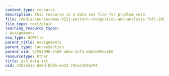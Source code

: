```yaml
---
content_type: resource
description: This resource is a data set file for problem set3.
file: /media/courses/mas-622j-pattern-recognition-and-analysis-fall-2006/236aea1ada6dbb65ee227dcea359a294_ps3_data.txt
file_type: text/plain
learning_resource_types:
- Assignments
ocw_type: OCWFile
parent_title: Assignments
parent_type: CourseSection
parent_uid: b7594090-e1b0-adee-2cf1-eb6cb09ce2b8
resourcetype: Other
title: ps3_data.txt
uid: 236aea1a-da6d-bb65-ee22-7dcea359a294
---
```

